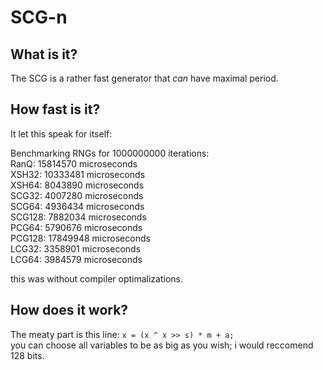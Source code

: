 # SCG-n

## What is it? <br/>
The SCG is a rather fast generator that *can* have maximal period.

## How fast is it?  <br/>
It let this speak for itself:

Benchmarking RNGs for 1000000000 iterations: <br/>
RanQ: 15814570 microseconds <br/>
XSH32: 10333481 microseconds <br/>
XSH64: 8043890 microseconds <br/>
SCG32: 4007280 microseconds <br/> 
SCG64: 4936434 microseconds <br/>
SCG128: 7882034 microseconds <br/>
PCG64: 5790676 microseconds <br/>
PCG128: 17849948 microseconds <br/>
LCG32: 3358901 microseconds <br/>
LCG64: 3984579 microseconds <br/>

this was without compiler optimalizations.

## How does it work? <br/>
The meaty part is this line: `x = (x ^ x >> s) * m + a;`<br/>
you can choose all variables to be as big as you wish; i would reccomend 128 bits.
